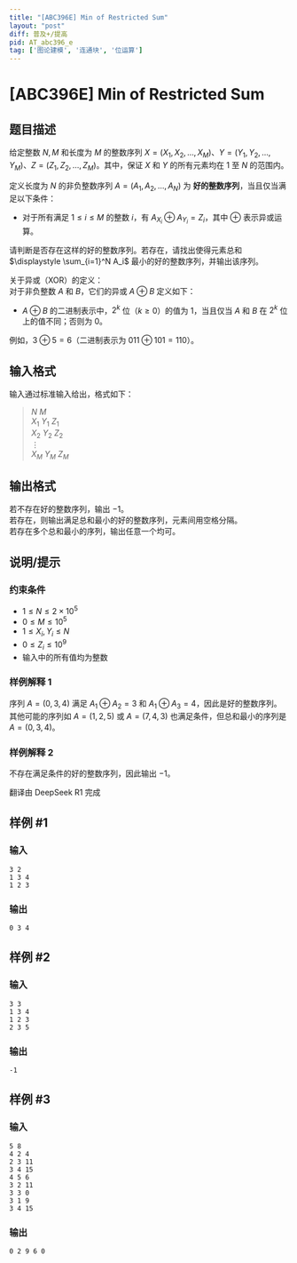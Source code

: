 ```yaml
---
title: "[ABC396E] Min of Restricted Sum"
layout: "post"
diff: 普及+/提高
pid: AT_abc396_e
tag: ['图论建模', '连通块', '位运算']
---
```


# [ABC396E] Min of Restricted Sum

## 题目描述

给定整数 $N, M$ 和长度为 $M$ 的整数序列 $X=(X_1,X_2,\ldots,X_M)$、$Y=(Y_1,Y_2,\ldots,Y_M)$、$Z=(Z_1,Z_2,\ldots,Z_M)$。其中，保证 $X$ 和 $Y$ 的所有元素均在 $1$ 至 $N$ 的范围内。

定义长度为 $N$ 的非负整数序列 $A=(A_1,A_2,\ldots,A_N)$ 为 **好的整数序列**，当且仅当满足以下条件：
- 对于所有满足 $1 \leq i \leq M$ 的整数 $i$，有 $A_{X_i} \oplus A_{Y_i} = Z_i$，其中 $\oplus$ 表示异或运算。

请判断是否存在这样的好的整数序列。若存在，请找出使得元素总和 $\displaystyle \sum_{i=1}^N A_i$ 最小的好的整数序列，并输出该序列。

关于异或（XOR）的定义：  
对于非负整数 $A$ 和 $B$，它们的异或 $A \oplus B$ 定义如下：
- $A \oplus B$ 的二进制表示中，$2^k$ 位（$k \geq 0$）的值为 $1$，当且仅当 $A$ 和 $B$ 在 $2^k$ 位上的值不同；否则为 $0$。

例如，$3 \oplus 5 = 6$（二进制表示为 $011 \oplus 101 = 110$）。

## 输入格式

输入通过标准输入给出，格式如下：

> $N$ $M$  
> $X_1$ $Y_1$ $Z_1$  
> $X_2$ $Y_2$ $Z_2$  
> $\vdots$  
> $X_M$ $Y_M$ $Z_M$


## 输出格式

若不存在好的整数序列，输出 $-1$。  
若存在，则输出满足总和最小的好的整数序列，元素间用空格分隔。  
若存在多个总和最小的序列，输出任意一个均可。

## 说明/提示

### 约束条件

- $1 \leq N \leq 2 \times 10^5$
- $0 \leq M \leq 10^5$
- $1 \leq X_i, Y_i \leq N$
- $0 \leq Z_i \leq 10^9$
- 输入中的所有值均为整数

### 样例解释 1

序列 $A=(0, 3, 4)$ 满足 $A_1 \oplus A_2 = 3$ 和 $A_1 \oplus A_3 = 4$，因此是好的整数序列。其他可能的序列如 $A=(1, 2, 5)$ 或 $A=(7, 4, 3)$ 也满足条件，但总和最小的序列是 $A=(0, 3, 4)$。

### 样例解释 2

不存在满足条件的好的整数序列，因此输出 $-1$。

翻译由 DeepSeek R1 完成

## 样例 #1

### 输入

```
3 2
1 3 4
1 2 3
```

### 输出

```
0 3 4
```

## 样例 #2

### 输入

```
3 3
1 3 4
1 2 3
2 3 5
```

### 输出

```
-1
```

## 样例 #3

### 输入

```
5 8
4 2 4
2 3 11
3 4 15
4 5 6
3 2 11
3 3 0
3 1 9
3 4 15
```

### 输出

```
0 2 9 6 0
```

